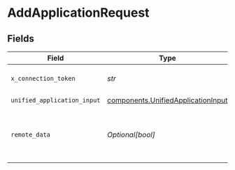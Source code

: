 # AddApplicationRequest


## Fields

| Field                                                                                    | Type                                                                                     | Required                                                                                 | Description                                                                              |
| ---------------------------------------------------------------------------------------- | ---------------------------------------------------------------------------------------- | ---------------------------------------------------------------------------------------- | ---------------------------------------------------------------------------------------- |
| `x_connection_token`                                                                     | *str*                                                                                    | :heavy_check_mark:                                                                       | The connection token                                                                     |
| `unified_application_input`                                                              | [components.UnifiedApplicationInput](../../models/components/unifiedapplicationinput.md) | :heavy_check_mark:                                                                       | N/A                                                                                      |
| `remote_data`                                                                            | *Optional[bool]*                                                                         | :heavy_minus_sign:                                                                       | Set to true to include data from the original Ats software.                              |